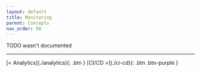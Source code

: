 ```yaml
---
layout: default
title: Monitoring
parent: Concepts
nav_order: 50
---
```


TODO wasn't documented

---

<div class="pagination-section">
    <span class="fs-4" markdown="1">
    [< Analytics](./analytics){: .btn }
    </span>
    <span class="fs-4" markdown="1">
    [CI/CD >](./ci-cd){: .btn .btn-purple }
    </span>
</div>
